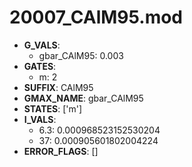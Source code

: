 # 20007_CAlM95.mod

- **G_VALS**:
  - gbar_CAlM95: 0.003
- **GATES**:
  - m: 2
- **SUFFIX**: CAlM95
- **GMAX_NAME**: gbar_CAlM95
- **STATES**: ['m']
- **I_VALS**:
  - 6.3: 0.000968523152530204
  - 37: 0.000905601802004224
- **ERROR_FLAGS**: []
